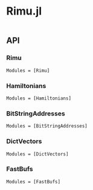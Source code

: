 # Rimu.jl

```@index
```

## API
### Rimu
```@autodocs
Modules = [Rimu]
```

### Hamiltonians
```@autodocs
Modules = [Hamiltonians]
```

### BitStringAddresses
```@autodocs
Modules = [BitStringAddresses]
```

### DictVectors
```@autodocs
Modules = [DictVectors]
```

### FastBufs
```@autodocs
Modules = [FastBufs]
```
